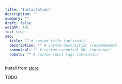 ```yaml
---
title: "Installation"
description: ""
summary: ""
draft: false
weight: 101
toc: true
seo:
  title: "" # custom title (optional)
  description: "" # custom description (recommended)
  canonical: "" # custom canonical URL (optional)
  robots: "" # custom robot tags (optional)
---
```


Install from [store](https://marketplace.visualstudio.com/items?itemName=edacation.edacation)

TODO
